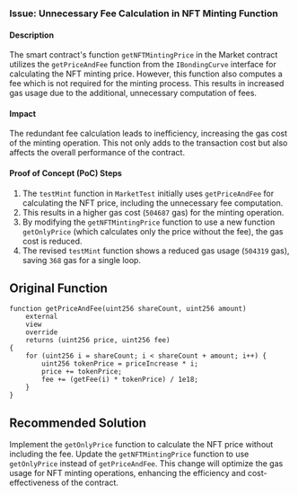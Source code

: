 ### Issue: Unnecessary Fee Calculation in NFT Minting Function

#### Description
The smart contract's function `getNFTMintingPrice` in the Market contract utilizes the `getPriceAndFee` function from the `IBondingCurve` interface for calculating the NFT minting price. However, this function also computes a fee which is not required for the minting process. This results in increased gas usage due to the additional, unnecessary computation of fees.

#### Impact
The redundant fee calculation leads to inefficiency, increasing the gas cost of the minting operation. This not only adds to the transaction cost but also affects the overall performance of the contract.

#### Proof of Concept (PoC) Steps
1. The `testMint` function in `MarketTest` initially uses `getPriceAndFee` for calculating the NFT price, including the unnecessary fee computation.
2. This results in a higher gas cost (`504687` gas) for the minting operation.
3. By modifying the `getNFTMintingPrice` function to use a new function `getOnlyPrice` (which calculates only the price without the fee), the gas cost is reduced.
4. The revised `testMint` function shows a reduced gas usage (`504319` gas), saving `368` gas for a single loop.


## Original Function
```solidity
function getPriceAndFee(uint256 shareCount, uint256 amount)
    external
    view
    override
    returns (uint256 price, uint256 fee)
{
    for (uint256 i = shareCount; i < shareCount + amount; i++) {
        uint256 tokenPrice = priceIncrease * i;
        price += tokenPrice;
        fee += (getFee(i) * tokenPrice) / 1e18;
    }
}
```
## Recommended Solution
Implement the `getOnlyPrice` function to calculate the NFT price without including the fee. Update the `getNFTMintingPrice` function to use `getOnlyPrice` instead of `getPriceAndFee`. This change will optimize the gas usage for NFT minting operations, enhancing the efficiency and cost-effectiveness of the contract.
